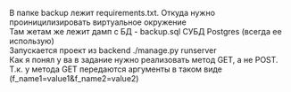 В папке backup лежит requirements.txt. Откуда нужно проиницилизировать виртуальное окружение  
Там жетам же лежит дамп с БД - backup.sql СУБД Postgres (всегда ее использую)  
Запускается проект из backend ./manage.py runserver  
Как я понял у ва в задание нужно реализовать метод GET, а не POST.  
Т.к. у метода GET передаются аргументы в таком виде (f_name1=value1&f_name2=value2)  
